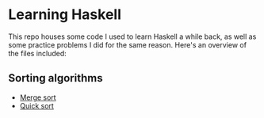 # Learning Haskell

This repo houses some code I used to learn Haskell a while back, as well as
some practice problems I did for the same reason. Here's an overview of the
files included:

## Sorting algorithms

- [Merge sort](./sorting/msort.hs)
- [Quick sort](./sorting/qsort.hs)
